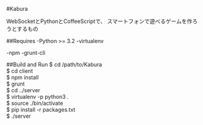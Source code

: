 #Kabura

WebSocketとPythonとCoffeeScriptで、
スマートフォンで遊べるゲームを作ろうとするもの

##Requires
-Python >= 3.2
-virtualenv

-npm
-grunt-cli

##Build and Run
$ cd /path/to/Kabura  
$ cd client  
$ npm install  
$ grunt  
$ cd ../server  
$ virtualenv -p python3 .  
$ source ./bin/activate  
$ pip install -r packages.txt  
$ ./server  
